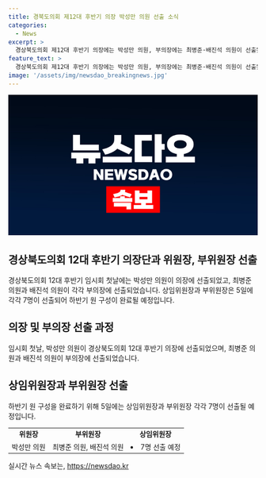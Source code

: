 ```yaml
---
title: 경북도의회 제12대 후반기 의장 박성만 의원 선출 소식
categories:
  - News
excerpt: >
  경상북도의회 제12대 후반기 의장에는 박성만 의원, 부의장에는 최병준·배진석 의원이 선출됐다. 2일 임시회 첫날에 의장단이 선출되었고, 5일에는 상임위원장과 부위원장 각각 7명이 추가로 선출될 예정이다. (단어 수: 35, 문자 수: 168)
feature_text: >
  경상북도의회 제12대 후반기 의장에는 박성만 의원, 부의장에는 최병준·배진석 의원이 선출됐다. 2일 임시회 첫날에 의장단이 선출되었고, 5일에는 상임위원장과 부위원장 각각 7명이 추가로 선출될 예정이다. (단어 수: 35, 문자 수: 168)
image: '/assets/img/newsdao_breakingnews.jpg'
---
```


<p><img src="/assets/img/newsdao_breakingnews.jpg" alt="firstkoreanews 속보" /></p>

<h2 data-ke-size="size26">경상북도의회 12대 후반기 의장단과 위원장, 부위원장 선출</h2>

<p data-ke-size="size16">경상북도의회 12대 후반기 임시회 첫날에는 박성만 의원이 의장에 선출되었고, 최병준 의원과 배진석 의원이 각각 부의장에 선출되었습니다. 상임위원장과 부위원장은 5일에 각각 7명이 선출되어 하반기 원 구성이 완료될 예정입니다.</p>

<h2 data-ke-size="size26">의장 및 부의장 선출 과정</h2>

<p data-ke-size="size16">임시회 첫날, 박성만 의원이 경상북도의회 12대 후반기 의장에 선출되었으며, 최병준 의원과 배진석 의원이 부의장에 선출되었습니다.</p>

<h2 data-ke-size="size26">상임위원장과 부위원장 선출</h2>

<p data-ke-size="size16">하반기 원 구성을 완료하기 위해 5일에는 상임위원장과 부위원장 각각 7명이 선출될 예정입니다.</p>

<table>
    <tr>
        <td style="text-align: center; height: 17px;"><b>위원장</b></td>
        <td style="text-align: center; height: 17px;"><b>부위원장</b></td>
        <td style="text-align: center; height: 17px;"><b>상임위원장</b></td>
    </tr>
    <tr>
        <td style="text-align: center; height: 17px;">박성만 의원</td>
        <td style="text-align: center; height: 17px;">최병준 의원, 배진석 의원</td>
        <td style="text-align: center; height: 17px;"><li>7명 선출 예정</li></td>
    </tr>
</table>

<p data-ke-size="size16"></p>
실시간 뉴스 속보는, <a href="https://newsdao.kr" rel="dofollow">https://newsdao.kr</a>


